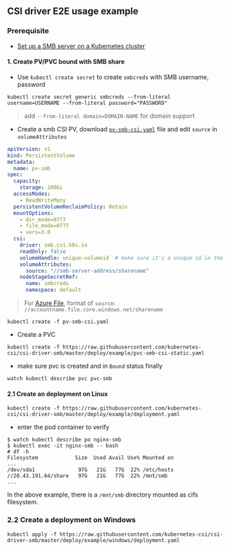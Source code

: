## CSI driver E2E usage example
### Prerequisite
 - [Set up a SMB server on a Kubernetes cluster](./smb-provisioner/)

#### 1. Create PV/PVC bound with SMB share
 - Use `kubectl create secret` to create `smbcreds` with SMB username, password
```console
kubectl create secret generic smbcreds --from-literal username=USERNAME --from-literal password="PASSWORD"
```
> add `--from-literal domain=DOMAIN-NAME` for domain support

 - Create a smb CSI PV, download [`pv-smb-csi.yaml`](https://raw.githubusercontent.com/kubernetes-csi/csi-driver-smb/master/deploy/example/pv-smb-csi.yaml) file and edit `source` in `volumeAttributes`
```yaml
apiVersion: v1
kind: PersistentVolume
metadata:
  name: pv-smb
spec:
  capacity:
    storage: 100Gi
  accessModes:
    - ReadWriteMany
  persistentVolumeReclaimPolicy: Retain
  mountOptions:
    - dir_mode=0777
    - file_mode=0777
    - vers=3.0
  csi:
    driver: smb.csi.k8s.io
    readOnly: false
    volumeHandle: unique-volumeid  # make sure it's a unique id in the cluster
    volumeAttributes:
      source: "//smb-server-address/sharename"
    nodeStageSecretRef:
      name: smbcreds
      namespace: default
```
> For [Azure File](https://docs.microsoft.com/en-us/azure/storage/files/), format of `source`: `//accountname.file.core.windows.net/sharename`

```console
kubectl create -f pv-smb-csi.yaml
```

 - Create a PVC
```console
kubectl create -f https://raw.githubusercontent.com/kubernetes-csi/csi-driver-smb/master/deploy/example/pvc-smb-csi-static.yaml
```
 - make sure pvc is created and in `Bound` status finally
```console
watch kubectl describe pvc pvc-smb
```

#### 2.1 Create an deployment on Linux
```console
kubectl create -f https://raw.githubusercontent.com/kubernetes-csi/csi-driver-smb/master/deploy/example/deployment.yaml
```
 - enter the pod container to verify
```console
$ watch kubectl describe po nginx-smb
$ kubectl exec -it nginx-smb -- bash
# df -h
Filesystem            Size  Used Avail Use% Mounted on
...
/dev/sda1              97G   21G   77G  22% /etc/hosts
//20.43.191.64/share   97G   21G   77G  22% /mnt/smb
...
```
In the above example, there is a `/mnt/smb` directory mounted as cifs filesystem.

### 2.2 Create a deployment on Windows
```
kubectl apply -f https://raw.githubusercontent.com/kubernetes-csi/csi-driver-smb/master/deploy/example/windows/deployment.yaml
```